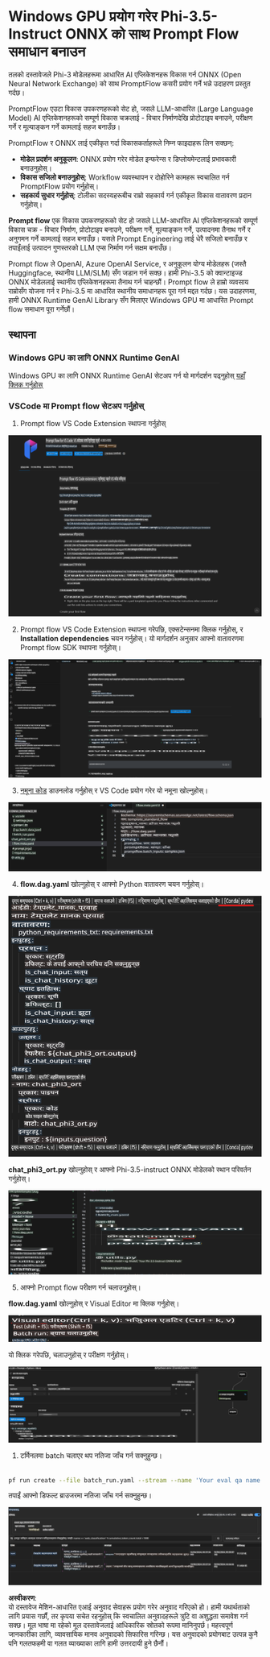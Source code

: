 # Windows GPU प्रयोग गरेर Phi-3.5-Instruct ONNX को साथ Prompt Flow समाधान बनाउन 

तलको दस्तावेजले Phi-3 मोडेलहरूमा आधारित AI एप्लिकेशनहरू विकास गर्न ONNX (Open Neural Network Exchange) को साथ PromptFlow कसरी प्रयोग गर्ने भन्ने उदाहरण प्रस्तुत गर्दछ।

PromptFlow एउटा विकास उपकरणहरूको सेट हो, जसले LLM-आधारित (Large Language Model) AI एप्लिकेशनहरूको सम्पूर्ण विकास चक्रलाई - विचार निर्माणदेखि प्रोटोटाइप बनाउने, परीक्षण गर्ने र मूल्याङ्कन गर्ने कामलाई सहज बनाउँछ।

PromptFlow र ONNX लाई एकीकृत गर्दा विकासकर्ताहरूले निम्न फाइदाहरू लिन सक्छन्:

- **मोडेल प्रदर्शन अनुकूलन**: ONNX प्रयोग गरेर मोडेल इन्फरेन्स र डिप्लोयमेन्टलाई प्रभावकारी बनाउनुहोस्।
- **विकास सजिलो बनाउनुहोस्**: Workflow व्यवस्थापन र दोहोरिने कामहरू स्वचालित गर्न PromptFlow प्रयोग गर्नुहोस्।
- **सहकार्य सुधार गर्नुहोस्**: टोलीका सदस्यहरूबीच राम्रो सहकार्य गर्न एकीकृत विकास वातावरण प्रदान गर्नुहोस्।

**Prompt flow** एक विकास उपकरणहरूको सेट हो जसले LLM-आधारित AI एप्लिकेशनहरूको सम्पूर्ण विकास चक्र - विचार निर्माण, प्रोटोटाइप बनाउने, परीक्षण गर्ने, मूल्याङ्कन गर्ने, उत्पादनमा तैनाथ गर्ने र अनुगमन गर्ने कामलाई सहज बनाउँछ। यसले Prompt Engineering लाई धेरै सजिलो बनाउँछ र तपाईंलाई उत्पादन गुणस्तरको LLM एप्स निर्माण गर्न सक्षम बनाउँछ।

Prompt flow ले OpenAI, Azure OpenAI Service, र अनुकूलन योग्य मोडेलहरू (जस्तै Huggingface, स्थानीय LLM/SLM) सँग जडान गर्न सक्छ। हामी Phi-3.5 को क्वान्टाइज्ड ONNX मोडेललाई स्थानीय एप्लिकेशनहरूमा तैनाथ गर्न चाहन्छौं। Prompt flow ले हाम्रो व्यवसाय राम्रोसँग योजना गर्न र Phi-3.5 मा आधारित स्थानीय समाधानहरू पूरा गर्न मद्दत गर्दछ। यस उदाहरणमा, हामी ONNX Runtime GenAI Library सँग मिलाएर Windows GPU मा आधारित Prompt flow समाधान पूरा गर्नेछौं।

## **स्थापना**

### **Windows GPU का लागि ONNX Runtime GenAI**

Windows GPU का लागि ONNX Runtime GenAI सेटअप गर्न यो मार्गदर्शन पढ्नुहोस् [यहाँ क्लिक गर्नुहोस्](./ORTWindowGPUGuideline.md)

### **VSCode मा Prompt flow सेटअप गर्नुहोस्**

1. Prompt flow VS Code Extension स्थापना गर्नुहोस्

![pfvscode](../../../../../../translated_images/pfvscode.79f42ae5dd93ed35c19d6d978ae75831fef40e0b8440ee48b893b5a0597d2260.ne.png)

2. Prompt flow VS Code Extension स्थापना गरेपछि, एक्सटेन्सनमा क्लिक गर्नुहोस्, र **Installation dependencies** चयन गर्नुहोस्। यो मार्गदर्शन अनुसार आफ्नो वातावरणमा Prompt flow SDK स्थापना गर्नुहोस्।

![pfsetup](../../../../../../translated_images/pfsetup.0c82d99c7760aac29833b37faf4329e67e22279b1c5f37a73724dfa9ebaa32ee.ne.png)

3. [नमूना कोड](../../../../../../code/09.UpdateSamples/Aug/pf/onnx_inference_pf) डाउनलोड गर्नुहोस् र VS Code प्रयोग गरेर यो नमूना खोल्नुहोस्।

![pfsample](../../../../../../translated_images/pfsample.7bf40b133a558d86356dd6bc0e480bad2659d9c5364823dae9b3e6784e6f2d25.ne.png)

4. **flow.dag.yaml** खोल्नुहोस् र आफ्नो Python वातावरण चयन गर्नुहोस्।

![pfdag](../../../../../../translated_images/pfdag.c5eb356fa3a96178cd594de9a5da921c4bbe646a9946f32aa20d344ccbeb51a0.ne.png)

   **chat_phi3_ort.py** खोल्नुहोस् र आफ्नो Phi-3.5-instruct ONNX मोडेलको स्थान परिवर्तन गर्नुहोस्।

![pfphi](../../../../../../translated_images/pfphi.fff4b0afea47c92c8481174dbf3092823906fca5b717fc642f78947c3e5bbb39.ne.png)

5. आफ्नो Prompt flow परीक्षण गर्न चलाउनुहोस्।

**flow.dag.yaml** खोल्नुहोस् र Visual Editor मा क्लिक गर्नुहोस्।

![pfv](../../../../../../translated_images/pfv.7af6ecd65784a98558b344ba69b5ba6233876823fb435f163e916a632394fc1e.ne.png)

यो क्लिक गरेपछि, चलाउनुहोस् र परीक्षण गर्नुहोस्।

![pfflow](../../../../../../translated_images/pfflow.9697e0fda67794bb0cf4b78d52e6f5a42002eec935bc2519933064afbbdd34f0.ne.png)

1. टर्मिनलमा batch चलाएर थप नतिजा जाँच गर्न सक्नुहुन्छ।  

```bash

pf run create --file batch_run.yaml --stream --name 'Your eval qa name'    

```

तपाईं आफ्नो डिफल्ट ब्राउजरमा नतिजा जाँच गर्न सक्नुहुन्छ।

![pfresult](../../../../../../translated_images/pfresult.972eb57dd5bec646e1aa01148991ba8959897efea396e42cf9d7df259444878d.ne.png)

**अस्वीकरण**:  
यो दस्तावेज मेशिन-आधारित एआई अनुवाद सेवाहरू प्रयोग गरेर अनुवाद गरिएको हो। हामी यथार्थताको लागि प्रयास गर्छौं, तर कृपया सचेत रहनुहोस् कि स्वचालित अनुवादहरूले त्रुटि वा अशुद्धता समावेश गर्न सक्छ। मूल भाषा मा रहेको मूल दस्तावेजलाई आधिकारिक स्रोतको रूपमा मानिनुपर्छ। महत्त्वपूर्ण जानकारीका लागि, व्यावसायिक मानव अनुवादको सिफारिस गरिन्छ। यस अनुवादको प्रयोगबाट उत्पन्न कुनै पनि गलतफहमी वा गलत व्याख्याका लागि हामी उत्तरदायी हुने छैनौं।
